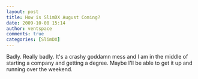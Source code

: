 ```yaml
---
layout: post
title: How is SlimDX August Coming?
date: 2009-10-08 15:14
author: ventspace
comments: true
categories: [SlimDX]
---
```

Badly. Really badly. It's a crashy goddamn mess and I am in the middle of starting a company and getting a degree. Maybe I'll be able to get it up and running over the weekend.

